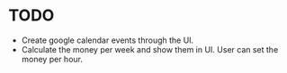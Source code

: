 # TODO

- Create google calendar events through the UI.
- Calculate the money per week and show them in UI. User can set the money per hour.
